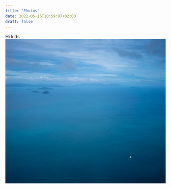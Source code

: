 ```yaml
---
title: "Photos"
date: 2022-05-16T10:59:07+02:00
draft: false
---
```


Hi kids
![boatyboat](/images/DSC02832.jpeg)
